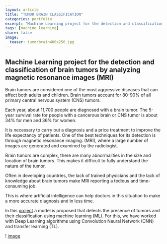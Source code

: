 ```yaml
---
layout: article
title: "TUMOR BRAIN CLASSIFICATION"
categories: portfolio
excerpt: "Machine Learning project for the detection and classification of brain tumors by analyzing magnetic resonance images (MRI)"
tags: [machine learning]
share: false
image:
  teaser: tumorbrain400x250.jpg
---
```


<h2> Machine Learning project for the detection and classification of brain tumors by analyzing magnetic resonance images (MRI)</h2>

Brain tumors are considered one of the most aggressive diseases that can affect both adults and children. Brain tumors account for 80-90% of all primary central nervous system (CNS) tumors.


Each year, about 11,700 people are diagnosed with a brain tumor. The 5-year survival rate for people with a cancerous brain or CNS tumor is about 34% for men and 36% for women.

It is necessary to carry out a diagnosis and a price treatment to improve the life expectancy of patients. One of the best techniques for its detection is through magnetic resonance imaging.
(MRI), where a large number of images are generated and examined by the radiologist.

Brain tumors are complex, there are many abnormalities in the size and location of brain tumors. This makes it difficult to fully understand the nature of the tumor.

Often in developing countries, the lack of trained physicians and the lack of knowledge about brain tumors make MRI reporting a tedious and time-consuming job.

This is where artificial intelligence can help doctors in this situation to make a more accurate diagnosis and in less time.

In this [project](https://github.com/Cristina-MG/Brain-Tumor-) a model is proposed that detects the presence of tumors and their classification using machine learning (ML). For this, we have worked with Deep Learning algorithms using Convolution Neural Network (CNN) and transfer learning (TL).

! [image](/Portfolio/images/ML_MODELO.jpg)

